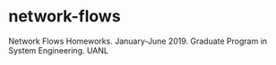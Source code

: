 # network-flows
Network Flows Homeworks. January-June 2019. Graduate Program in System Engineering. UANL
